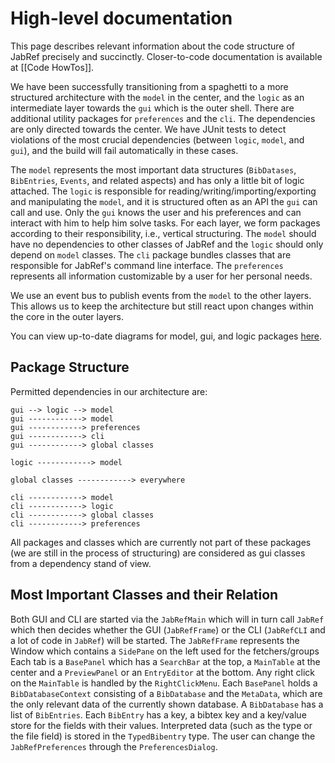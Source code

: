 # High-level documentation

This page describes relevant information about the code structure of JabRef precisely and succinctly. Closer-to-code documentation is available at [[Code HowTos]].

We have been successfully transitioning from a spaghetti to a more structured architecture with the `model` in the center, and the `logic` as an intermediate layer towards the `gui` which is the outer shell. There are additional utility packages for `preferences` and the `cli`. The dependencies are only directed towards the center. We have JUnit tests to detect violations of the most crucial dependencies (between `logic`, `model`, and `gui`), and the build will fail automatically in these cases.

The `model` represents the most important data structures (`BibDatases`, `BibEntries`, `Events`, and related aspects) and has only a little bit of logic attached. The `logic` is responsible for reading/writing/importing/exporting and manipulating the `model`, and it is structured often as an API the `gui` can call and use. Only the `gui` knows the user and his preferences and can interact with him to help him solve tasks. For each layer, we form packages according to their responsibility, i.e., vertical structuring. The `model` should have no dependencies to other classes of JabRef and the `logic` should only depend on `model` classes. The `cli` package bundles classes that are responsible for JabRef's command line interface. The `preferences` represents all information customizable by a user for her personal needs.

We use an event bus to publish events from the `model` to the other layers.
This allows us to keep the architecture but still react upon changes within the core in the outer layers.

You can view up-to-date diagrams for model, gui, and logic packages [here](https://sourcespy.com/github/jabref/).

## Package Structure
Permitted dependencies in our architecture are:
```
gui --> logic --> model
gui ------------> model
gui ------------> preferences
gui ------------> cli
gui ------------> global classes

logic ------------> model

global classes ------------> everywhere

cli ------------> model
cli ------------> logic
cli ------------> global classes
cli ------------> preferences
```
All packages and classes which are currently not part of these packages (we are still in the process of structuring) are considered as gui classes from a dependency stand of view.

## Most Important Classes and their Relation

Both GUI and CLI are started via the `JabRefMain` which will in turn call `JabRef` which then decides whether the GUI (`JabRefFrame`) or the CLI (`JabRefCLI` and a lot of code in `JabRef`) will be started. The `JabRefFrame` represents the Window which contains a `SidePane` on the left used for the fetchers/groups Each tab is a `BasePanel` which has a `SearchBar` at the top, a `MainTable` at the center and a `PreviewPanel` or an `EntryEditor` at the bottom. Any right click on the `MainTable` is handled by the `RightClickMenu`. Each `BasePanel` holds a `BibDatabaseContext` consisting of a `BibDatabase` and the `MetaData`, which are the only relevant data of the currently shown database. A `BibDatabase` has a list of `BibEntries`. Each `BibEntry` has a key, a bibtex key and a key/value store for the fields with their values. Interpreted data (such as the type or the file field) is stored in the `TypedBibentry` type. The user can change the `JabRefPreferences` through the `PreferencesDialog`.

